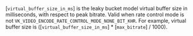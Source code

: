 [`virtual_buffer_size_in_ms`] is the leaky bucket model virtual buffer
size in milliseconds, with respect to peak bitrate.
Valid when rate control mode is not
`VK_VIDEO_ENCODE_RATE_CONTROL_MODE_NONE_BIT_KHR`.
For example, virtual buffer size is ([`virtual_buffer_size_in_ms`] *
[`max_bitrate`] / 1000).